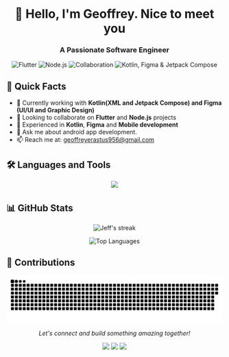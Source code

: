 <h1 align="center">👋 Hello, I'm Geoffrey. Nice to meet you</h1>
<h3 align="center">A Passionate Software Engineer</h3>
<p align="center">
<img src="https://img.shields.io/badge/Focus-Flutter-blue?style=for-the-badge&logo=flutter" alt="Flutter">
<img src="https://img.shields.io/badge/Focus-Node.js-green?style=for-the-badge&logo=node.js" alt="Node.js">
<img src="https://img.shields.io/badge/Open_to-Collaboration-blue?style=for-the-badge&logo=github" alt="Collaboration">
<img src="https://img.shields.io/badge/Also_Work_With-Kotlin_|_Figma_|_Jetpack_Compose-orange?style=for-the-badge&logo=kotlin" alt="Kotlin, Figma & Jetpack Compose">
</p>

## 🚀 Quick Facts

- 🔭 Currently working with **Kotlin(XML and Jetpack Compose) and Figma (UI/UI and Graphic Design)**
- 👯 Looking to collaborate on **Flutter** and **Node.js** projects
- 🌱 Experienced in **Kotlin**, **Figma** and **Mobile development**
- 💬 Ask me about android app development.
- 📫 Reach me at: [geoffreyerastus956@gmail.com](mailto:geoffreyerastus956@gmail.com)

 ## 🛠️ Languages and Tools

<p align="center">
  <img src="https://skillicons.dev/icons?i=python,javascript,typescript,nodejs,bootstrap,css,docker,git,html,postgres,mongo,firebase,kotlin,flutter,figma&perline=9" />
</p>

## 📊 GitHub Stats

<p align="center">
  <img src="https://github-readme-streak-stats.herokuapp.com/?user=Jeffkent01coder&theme=radical&hide_border=true&stroke=0000&background=060A0CD0" alt="Jeff's streak" />
</p>

<p align="center">
  <img src="https://github-readme-stats.vercel.app/api/top-langs/?username=Jeffkent01coder&theme=shadow_blue&layout=compact" alt="Top Languages" />
</p>

## 🌱 Contributions

<p align="center">
  <img src="contributions.svg" alt="Contributions Graph" />
</p>

<p align="center">
  <i>Let's connect and build something amazing together!</i>
</p>
<p align="center">
  <a href="https://www.linkedin.com/in/geoffrey-erastus-3a185a214/" target="_blank"><img src="https://img.shields.io/badge/-LinkedIn-0077B5?style=flat-square&logo=Linkedin&logoColor=white"/></a>
  <a href="https://twitter.com/CodexKent" target="_blank"><img src="https://img.shields.io/badge/-Twitter-1DA1F2?style=flat-square&logo=Twitter&logoColor=white"/></a>
  <a href="https://jeff-portifolio.vercel.app/" target="_blank"><img src="https://img.shields.io/badge/-Portfolio-4285F4?style=flat-square&logo=google-chrome&logoColor=white"/></a>
</p>


